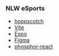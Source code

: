 ### NLW eSports

* [hoppscotch](https://hoppscotch.io/)
* [Vite](https://vitejs.dev/)
* [Expo](https://docs.expo.dev/get-started/installation/)
* [Figma](https://www.figma.com/file/m5RmNozdYoSgVBPz8aHI9K/NLW-eSports-(Community)?node-id=6%3A131)
* [phosphor-react](https://github.com/phosphor-icons/phosphor-react)